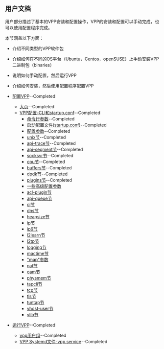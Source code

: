 ## 用户文档

用户部分描述了基本的VPP安装和配置操作，VPP的安装和配置可以手动完成，也可以使用配置程序完成。

本节涵盖以下方面：

* 介绍不同类型的VPP软件包
* 介绍如何在不同的OS平台（Ubuntu，Centos，openSUSE）上手动安装VPP二进制包（binaries）
* 说明如何手动配置，然后运行VPP
* 介绍如何安装，然后使用配置程序配置VPP

* [配置VPP](Configuring-VPP/Configuring-VPP.md)--Completed
  - [大页](Configuring-VPP/Huge-Pages.md)--Completed
  - [VPP配置-CLI和startup.conf](Configuring-VPP/VPP-Configuration-CLI-and-startup.conf.md)--Completed
    - [命令行参数](Configuring-VPP/VPP-Configuration-CLI-and-startup.conf.md#命令行参数)--Completed
    - [启动配置文件(startup.conf)](Configuring-VPP/VPP-Configuration-CLI-and-startup.conf.md#启动配置文件(startup.conf))--Completed
    - [配置参数](Configuring-VPP/VPP-Configuration-CLI-and-startup.conf.md#配置参数)--Completed
    - [unix节](Configuring-VPP/VPP-Configuration-CLI-and-startup.conf.md#unix节)--Completed
    - [api-trace节](Configuring-VPP/VPP-Configuration-CLI-and-startup.conf.md#api-trace节)--Completed
    - [api-segment节](Configuring-VPP/VPP-Configuration-CLI-and-startup.conf.md#api-segment节)--Completed
    - [socksvr节](Configuring-VPP/VPP-Configuration-CLI-and-startup.conf.md#socksvr节)--Completed
    - [cpu节](Configuring-VPP/VPP-Configuration-CLI-and-startup.conf.md#cpu节)--Completed
    - [buffers节](Configuring-VPP/VPP-Configuration-CLI-and-startup.conf.md#buffers节)--Completed
    - [dpdk节](Configuring-VPP/VPP-Configuration-CLI-and-startup.conf.md#dpdk节)--Completed
    - [plugins节](Configuring-VPP/VPP-Configuration-CLI-and-startup.conf.md#plugins节)--Completed
    - [一些高级配置参数]()
    - [acl-plugin节]()
    - [api-queue节]()
    - [cj节]()
    - [dns节]()
    - [heapsize节]()
    - [ip节]()
    - [ip6节]()
    - [l2learn节]()
    - [l2tp节]()
    - [logging节]()
    - [mactime节]()
    - ["map"参数]()
    - [nat节]()
    - [oam节]()
    - [physmem节]()
    - [tapcli节]()
    - [tcp节]()
    - [tls节]()
    - [tuntap节]()
    - [vhost-user节]()
    - [vlib节]()
* [运行VPP](Running-VPP/Running-VPP.md)--Completed
  - [vpp用户组](Running-VPP/Running-VPP.md#vpp用户组)--Completed
  - [VPP Systemd文件-vpp.service](Running-VPP/Running-VPP.md#VPP-Systemd文件-vpp.service)--Completed
  